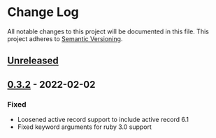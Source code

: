 # Change Log

All notable changes to this project will be documented in this file.
This project adheres to [Semantic Versioning](http://semver.org/).

## [Unreleased]

## [0.3.2] - 2022-02-02
### Fixed

- Loosened active record support to include active record 6.1
- Fixed keyword arguments for ruby 3.0 support

[Unreleased]: https://github.com/ManageIQ/activerecord-id_regions/compare/v0.3.2...HEAD
[0.3.2]: https://github.com/ManageIQ/activerecord-id_regions/compare/v0.3.1...v0.3.2
